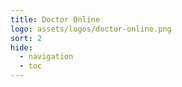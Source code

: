 ```yaml
---
title: Doctor Online
logo: assets/logos/doctor-online.png 
sort: 2
hide:
  - navigation
  - toc
---
```


